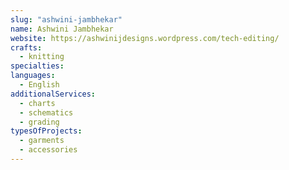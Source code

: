 ```yaml
---
slug: "ashwini-jambhekar"
name: Ashwini Jambhekar
website: https://ashwinijdesigns.wordpress.com/tech-editing/
crafts:
  - knitting
specialties:
languages:
  - English
additionalServices:
  - charts
  - schematics
  - grading
typesOfProjects:
  - garments
  - accessories
---
```

